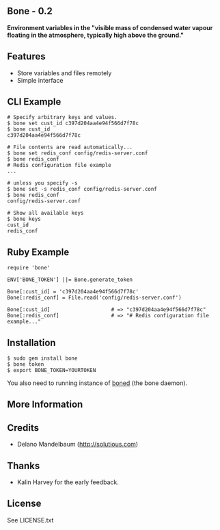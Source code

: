 ## Bone - 0.2 ##

**Environment variables in the "visible mass of condensed water vapour floating in the atmosphere, typically high above the ground."**

## Features

* Store variables and files remotely
* Simple interface

## CLI Example
    
    # Specify arbitrary keys and values. 
    $ bone set cust_id c397d204aa4e94f566d7f78c
    $ bone cust_id
    c397d204aa4e94f566d7f78c
    
    # File contents are read automatically...
    $ bone set redis_conf config/redis-server.conf
    $ bone redis_conf 
    # Redis configuration file example
    ...
    
    # unless you specify -s
    $ bone set -s redis_conf config/redis-server.conf
    $ bone redis_conf
    config/redis-server.conf
    
    # Show all available keys
    $ bone keys
    cust_id
    redis_conf
    
## Ruby Example

    require 'bone'
    
    ENV['BONE_TOKEN'] ||= Bone.generate_token
    
    Bone[:cust_id] = 'c397d204aa4e94f566d7f78c'
    Bone[:redis_conf] = File.read('config/redis-server.conf')
    
    Bone[:cust_id]                    # => "c397d204aa4e94f566d7f78c"
    Bone[:redis_conf]                 # => "# Redis configuration file example..."
    
    
## Installation

    $ sudo gem install bone
    $ bone token
    $ export BONE_TOKEN=YOURTOKEN
    
You also need to running instance of [boned](http://github.com/solutious/boned) (the bone daemon).

    
## More Information


## Credits

* Delano Mandelbaum (http://solutious.com)


## Thanks 

* Kalin Harvey for the early feedback. 


## License

See LICENSE.txt